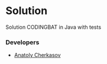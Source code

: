 # Solution

Solution CODINGBAT in Java with tests

### Developers

- [Anatoly Cherkasov](https://github.com/avcherkasov)